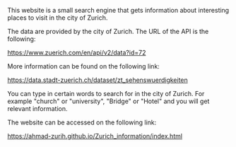 This website is a small search engine that gets information about interesting places to visit in the city of Zurich.

The data are provided by the city of Zurich. The URL of the API is the following:

https://www.zuerich.com/en/api/v2/data?id=72

More information can be found on the following link:

https://data.stadt-zuerich.ch/dataset/zt_sehenswuerdigkeiten

You can type in certain words to search for in the city of Zurich. For example "church" or "university", "Bridge" or "Hotel" and you will get relevant information.

The website can be accessed on the following link:


https://ahmad-zurih.github.io/Zurich_information/index.html
